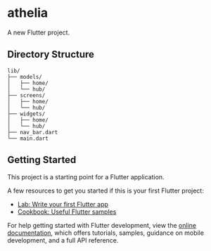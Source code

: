 # athelia

A new Flutter project.

## Directory Structure
```
lib/
├── models/
│   ├── home/
│   └── hub/
├── screens/
│   ├── home/
│   └── hub/
├── widgets/
│   ├── home/
│   └── hub/
├── nav_bar.dart
└── main.dart
```

## Getting Started

This project is a starting point for a Flutter application.

A few resources to get you started if this is your first Flutter project:

- [Lab: Write your first Flutter app](https://docs.flutter.dev/get-started/codelab)
- [Cookbook: Useful Flutter samples](https://docs.flutter.dev/cookbook)

For help getting started with Flutter development, view the
[online documentation](https://docs.flutter.dev/), which offers tutorials,
samples, guidance on mobile development, and a full API reference.
